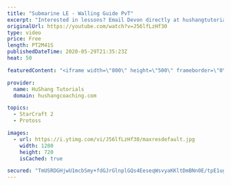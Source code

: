 ```yaml
---
title: "Submarine LE - Walling Guide PvT"
excerpt: "Interested in lessons? Email Devon directly at hushangtutorials@outlook.com ------------------------------------------------------------------------------------------------------- Want to support HuShang Tutorials directly? Patreon is a website where you can contribute a monthly donation that will help"
originalUrl: https://youtube.com/watch?v=J56lfLzHf30
type: video
price: Free
length: PT2M41S
publishedDateTime: 2020-05-29T21:35:23Z
heat: 50

featuredContent: "<iframe width=\"800\" height=\"500\" frameborder=\"0\" src=\"https://www.youtube.com/embed/J56lfLzHf30\" allow=\"accelerometer; autoplay; encrypted-media; gyroscope; picture-in-picture\" allowfullscreen></iframe>"

provider:
  name: HuShang Tutorials
  domain: hushangcoaching.com

topics:
  - StarCraft 2
  - Protoss

images:
  - url: https://i.ytimg.com/vi/J56lfLzHf30/maxresdefault.jpg
    width: 1280
    height: 720
    isCached: true

secured: "TmUSRDGHjwU1mcbSmy+fdGJrGlnplGQs4EeseqWsvyaKKltDmBNn0E/tpE1ugBfgCE4IWx9sbHFwcS0q57zD976xdlGRXrDnG+w7DDAuDH/47TNm+K76za3YCu6nzYwKho3WjJW2mZcRc9POe9pwwjCRW8HZLL0LQ+Gq8+cOtB4C3V/w0lGhQgkc8y5i5RRVBxjX+3cLOf/Uzr2nqfT//KIM/LKQ/QOGtZF4ZWU4NI8euaPCsSeezeg2E+of3ELmz3G1d/vRn/0y+dI82cfPAGgiD9H8seNXwQaK77VwoTMXmV22Dn/ZN67UO/ZUYmDIFxv/7X/YkbReq/qyItvOkUvgMfvMaNDEMXlehemLJ/PP77GP0wHy+g5nf1WLRjTfouS61bbi3c8+QWgVE403Wts6X+CciI+p/m2YZoYSA+A=;nnWIzsIkS3OtUBkEV5DrBA=="
---
```


